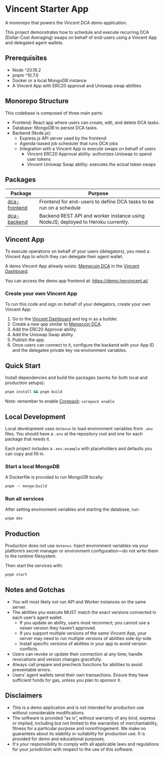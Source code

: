 # Vincent Starter App

A monorepo that powers the _Vincent DCA_ demo application.

This project demonstrates how to schedule and execute recurring DCA (Dollar-Cost Averaging) swaps on behalf of end-users using a Vincent App and delegated agent wallets.

## Prerequisites

- Node ^20.19.2
- pnpm ^10.7.0
- Docker or a local MongoDB instance
- A Vincent App with ERC20 approval and Uniswap swap abilities

## Monorepo Structure

This codebase is composed of three main parts:

- Frontend: React app where users can create, edit, and delete DCA tasks.
- Database: MongoDB to persist DCA tasks.
- Backend (Node.js):
  - Express.js API server used by the frontend
  - Agenda-based job scheduler that runs DCA jobs
  - Integration with a Vincent App to execute swaps on behalf of users
    - Vincent ERC20 Approval ability: authorizes Uniswap to spend user tokens
    - Vincent Uniswap Swap ability: executes the actual token swaps

## Packages

| Package                                         | Purpose                                                                          |
| ----------------------------------------------- | -------------------------------------------------------------------------------- |
| [dca-frontend](packages/dca-frontend/README.md) | Frontend for end-users to define DCA tasks to be run on a schedule               |
| [dca-backend](packages/dca-backend/README.md)   | Backend REST API and worker instance using NodeJS; deployed to Heroku currently. |

## Vincent App

To execute operations on behalf of your users (delegators), you need a Vincent App to which they can delegate their agent wallet.

A demo Vincent App already exists: [Memecoin DCA](https://dashboard.heyvincent.ai/developer/appId/9796398001) in the [Vincent Dashboard](https://dashboard.heyvincent.ai/).

You can access the demo app frontend at: https://demo.heyvincent.ai/

### Create your own Vincent App

To run this code and sign on behalf of your delegators, create your own Vincent App:

1. Go to the [Vincent Dashboard](https://dashboard.heyvincent.ai/) and log in as a builder.
2. Create a new app similar to [Memecoin DCA](https://dashboard.heyvincent.ai/user/appId/9796398001/connect).
3. Add the ERC20 Approval ability.
4. Add the Uniswap Swap ability.
5. Publish the app.
6. Once users can connect to it, configure the backend with your App ID and the delegatee private key via environment variables.

## Quick Start

Install dependencies and build the packages (works for both local and production setups):

```zsh
pnpm install && pnpm build
```

Note: remember to enable [Corepack](https://github.com/nodejs/corepack): `corepack enable`

## Local Development

Local development uses `dotenvx` to load environment variables from `.env` files. You should have a `.env` at the repository root and one for each package that needs it.

Each project includes a `.env.example` with placeholders and defaults you can copy and fill in.

### Start a local MongoDB

A Dockerfile is provided to run MongoDB locally:

```zsh
pnpm -r mongo:build
```

### Run all services

After setting environment variables and starting the database, run:

```zsh
pnpm dev
```

## Production

Production does not use `dotenvx`. Inject environment variables via your platform’s secret manager or environment configuration—do not write them to the runtime filesystem.

Then start the services with:

```zsh
pnpm start
```

## Notes and Gotchas

- You will most likely not run API and Worker instances on the same server.
- The abilities you execute MUST match the exact versions connected in each user’s agent wallet.
  - If you update an ability, users must reconnect; you cannot use a newer version they haven’t approved.
  - If you support multiple versions of the same Vincent App, your server may need to run multiple versions of abilities side-by-side.
  - Install specific versions of abilities in your app to avoid version conflicts.
- Users can revoke or update their connection at any time; handle revocations and version changes gracefully.
- Always call prepare and precheck functions for abilities to avoid preventable errors.
- Users’ agent wallets send their own transactions. Ensure they have sufficient funds for gas, unless you plan to sponsor it.

## Disclaimers

- This is a demo application and is not intended for production use without considerable modifications.
- The software is provided “as is”, without warranty of any kind, express or implied, including but
  not limited to the warranties of merchantability, fitness for a particular purpose and
  noninfringement. We make no guarantees about its stability or suitability for production use. It
  is provided for demo and educational purposes.
- It's your responsibility to comply with all applicable laws and regulations for your jurisdiction
  with respect to the use of this software.
